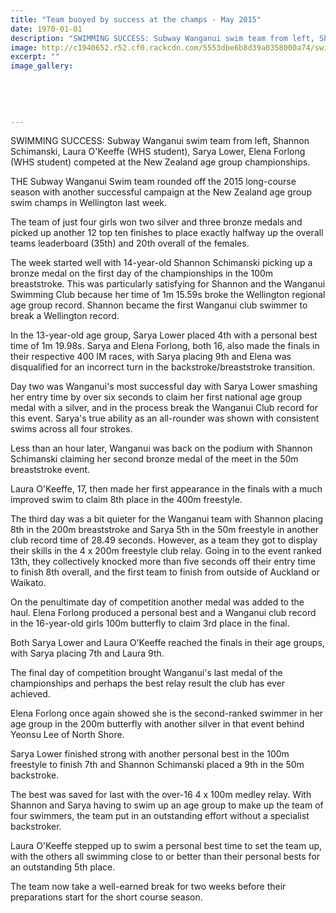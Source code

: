 ```yaml
---
title: "Team buoyed by success at the champs - May 2015"
date: 1970-01-01
description: "SWIMMING SUCCESS: Subway Wanganui swim team from left, Shannon Schimanski, Laura O'Keeffe, Sarya Lower, Elena Forlong competed at the New Zealand age group championships, Wanganui Chronicle 14/5/15..."
image: http://c1940652.r52.cf0.rackcdn.com/5553dbe6b8d39a0358000a74/swimmingNZ-age-gp-champs-14.4.15.jpg
excerpt: ""
image_gallery:
    
    
    
    
    
---
```


<p><span>SWIMMING SUCCESS: Subway Wanganui swim team from left, Shannon Schimanski, Laura O'Keeffe (WHS student), Sarya Lower, Elena Forlong (WHS student) competed at the New Zealand age group championships.</span></p>
<p>THE Subway Wanganui Swim team rounded off the 2015 long-course season with another successful campaign at the New Zealand age group swim champs in Wellington last week.</p>
<p>The team of just four girls won two silver and three bronze medals and picked up another 12 top ten finishes to place exactly halfway up the overall teams leaderboard (35th) and 20th overall of the females.</p>
<p>The week started well with 14-year-old Shannon Schimanski picking up a bronze medal on the first day of the championships in the 100m breaststroke. This was particularly satisfying for Shannon and the Wanganui Swimming Club because her time of 1m 15.59s broke the Wellington regional age group record. Shannon became the first Wanganui club swimmer to break a Wellington record.</p>
<p>In the 13-year-old age group, Sarya Lower placed 4th with a personal best time of 1m 19.98s. Sarya and Elena Forlong, both 16, also made the finals in their respective 400 IM races, with Sarya placing 9th and Elena was disqualified for an incorrect turn in the backstroke/breaststroke transition.</p>
<p>Day two was Wanganui's most successful day with Sarya Lower smashing her entry time by over six seconds to claim her first national age group medal with a silver, and in the process break the Wanganui Club record for this event. Sarya's true ability as an all-rounder was shown with consistent swims across all four strokes.</p>
<p>Less than an hour later, Wanganui was back on the podium with Shannon Schimanski claiming her second bronze medal of the meet in the 50m breaststroke event.</p>
<p>Laura O'Keeffe, 17, then made her first appearance in the finals with a much improved swim to claim 8th place in the 400m freestyle.</p>
<p>The third day was a bit quieter for the Wanganui team with Shannon placing 8th in the 200m breaststroke and Sarya 5th in the 50m freestyle in another club record time of 28.49 seconds. However, as a team they got to display their skills in the 4 x 200m freestyle club relay. Going in to the event ranked 13th, they collectively knocked more than five seconds off their entry time to finish 8th overall, and the first team to finish from outside of Auckland or Waikato.</p>
<p>On the penultimate day of competition another medal was added to the haul. Elena Forlong produced a personal best and a Wanganui club record in the 16-year-old girls 100m butterfly to claim 3rd place in the final.</p>
<p>Both Sarya Lower and Laura O'Keeffe reached the finals in their age groups, with Sarya placing 7th and Laura 9th.</p>
<p>The final day of competition brought Wanganui's last medal of the championships and perhaps the best relay result the club has ever achieved.</p>
<p>Elena Forlong once again showed she is the second-ranked swimmer in her age group in the 200m butterfly with another silver in that event behind Yeonsu Lee of North Shore.</p>
<p>Sarya Lower finished strong with another personal best in the 100m freestyle to finish 7th and Shannon Schimanski placed a 9th in the 50m backstroke.</p>
<p>The best was saved for last with the over-16 4 x 100m medley relay. With Shannon and Sarya having to swim up an age group to make up the team of four swimmers, the team put in an outstanding effort without a specialist backstroker.</p>
<p>Laura O'Keeffe stepped up to swim a personal best time to set the team up, with the others all swimming close to or better than their personal bests for an outstanding 5th place.</p>
<p>The team now take a well-earned break for two weeks before their preparations start for the short course season.</p>

